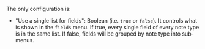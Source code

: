 The only configuration is:
* "Use a single list for fields": Boolean (i.e. ```true``` or ```false```). It controls what is shown in the ```fields``` menu. If true, every single field of every note type is in the same list. If false, fields will be grouped by note type into sub-menus.
